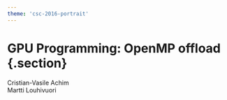 ```yaml
---
theme: 'csc-2016-portrait'
---
```


# GPU Programming: OpenMP offload {.section}

Cristian-Vasile Achim<br>
Martti Louhivuori
